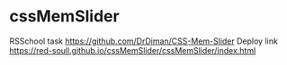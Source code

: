 # cssMemSlider
RSSchool task https://github.com/DrDiman/CSS-Mem-Slider
Deploy link https://red-soull.github.io/cssMemSlider/cssMemSlider/index.html

